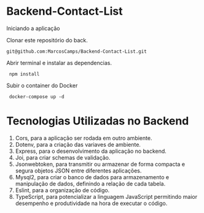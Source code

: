 # Backend-Contact-List

Iniciando a aplicação

Clonar este repositório do back.

    git@github.com:MarcosCamps/Backend-Contact-List.git
    
 
 Abrir terminal e instalar as dependencias.
 
 
     npm install
     
     
Subir o container do Docker


     docker-compose up -d


# Tecnologias Utilizadas no Backend

1. Cors, para a aplicação ser rodada em outro ambiente.
2. Dotenv, para a criação das variaves de ambiente.
3. Express, para o desenvolvimento da aplicação no backend.
4. Joi, para criar schemas de validação.
5. Jsonwebtoken, para transmitir ou armazenar de forma compacta e segura objetos JSON entre diferentes aplicações.
6. Mysql2, para criar o banco de dados para armazenamento e manipulação de dados, definindo a relação de cada tabela.
7. Eslint, para a organização de código.
8. TypeScript, para potencializar a linguagem JavaScript permitindo maior desempenho e produtividade na hora de executar o código.
